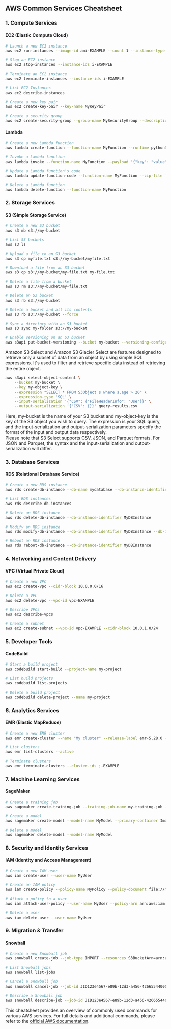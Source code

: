 ## AWS Common Services Cheatsheet

### 1. Compute Services

#### EC2 (Elastic Compute Cloud)
```bash
# Launch a new EC2 instance
aws ec2 run-instances --image-id ami-EXAMPLE --count 1 --instance-type t2.micro

# Stop an EC2 instance
aws ec2 stop-instances --instance-ids i-EXAMPLE

# Terminate an EC2 instance
aws ec2 terminate-instances --instance-ids i-EXAMPLE

# List EC2 Instances
aws ec2 describe-instances

# Create a new key pair
aws ec2 create-key-pair --key-name MyKeyPair

# Create a security group
aws ec2 create-security-group --group-name MySecurityGroup --description "My security group"
```

#### Lambda
```bash
# Create a new Lambda function
aws lambda create-function --function-name MyFunction --runtime python3.7 --role MyRole --handler lambda_function.lambda_handler --zip-file fileb://my-deployment-package.zip

# Invoke a Lambda function
aws lambda invoke --function-name MyFunction --payload '{"key": "value"}' output.txt

# Update a Lambda function's code
aws lambda update-function-code --function-name MyFunction --zip-file fileb://my-new-code.zip

# Delete a Lambda function
aws lambda delete-function --function-name MyFunction
```

### 2. Storage Services

#### S3 (Simple Storage Service)
```bash
# Create a new S3 bucket
aws s3 mb s3://my-bucket

# List S3 buckets
aws s3 ls

# Upload a file to an S3 bucket
aws s3 cp myfile.txt s3://my-bucket/myfile.txt

# Download a file from an S3 bucket
aws s3 cp s3://my-bucket/my-file.txt my-file.txt

# Delete a file from a bucket
aws s3 rm s3://my-bucket/my-file.txt

# Delete an S3 bucket
aws s3 rb s3://my-bucket

# Delete a bucket and all its contents
aws s3 rb s3://my-bucket --force

# Sync a directory with an S3 bucket
aws s3 sync my-folder s3://my-bucket

# Enable versioning on an S3 bucket
aws s3api put-bucket-versioning --bucket my-bucket --versioning-configuration Status=Enabled
```

Amazon S3 Select and Amazon S3 Glacier Select are features designed to retrieve only a subset of data from an object by using simple SQL expressions. It's used to filter and retrieve specific data instead of retrieving the entire object.  
```bash
aws s3api select-object-content \
    --bucket my-bucket \
    --key my-object-key \
    --expression "SELECT * FROM S3Object s where s.age > 20" \
    --expression-type 'SQL' \
    --input-serialization '{"CSV": {"FileHeaderInfo": "Use"}}' \
    --output-serialization '{"CSV": {}}' query-results.csv
```
Here, my-bucket is the name of your S3 bucket and my-object-key is the key of the S3 object you wish to query. The expression is your SQL query, and the input-serialization and output-serialization parameters specify the format of the input and output data respectively.  
Please note that S3 Select supports CSV, JSON, and Parquet formats. For JSON and Parquet, the syntax and the input-serialization and output-serialization will differ.

### 3. Database Services

#### RDS (Relational Database Service)
```bash
# Create a new RDS instance
aws rds create-db-instance --db-name mydatabase --db-instance-identifier MyDBInstance --engine MySQL --master-username masteruser --master-user-password masterpass --allocated-storage 20 --instance-class db.t2.micro

# List RDS instances
aws rds describe-db-instances

# Delete an RDS instance
aws rds delete-db-instance --db-instance-identifier MyDBInstance

# Modify an RDS instance
aws rds modify-db-instance --db-instance-identifier MyDBInstance --db-instance-class db.m4.large

# Reboot an RDS instance
aws rds reboot-db-instance --db-instance-identifier MyDBInstance
```

### 4. Networking and Content Delivery

#### VPC (Virtual Private Cloud)
```bash
# Create a new VPC
aws ec2 create-vpc --cidr-block 10.0.0.0/16

# Delete a VPC
aws ec2 delete-vpc --vpc-id vpc-EXAMPLE

# Describe VPCs
aws ec2 describe-vpcs

# Create a subnet
aws ec2 create-subnet --vpc-id vpc-EXAMPLE --cidr-block 10.0.1.0/24
```

### 5. Developer Tools

#### CodeBuild
```bash
# Start a build project
aws codebuild start-build --project-name my-project

# List build projects
aws codebuild list-projects

# Delete a build project
aws codebuild delete-project --name my-project
```

### 6. Analytics Services

#### EMR (Elastic MapReduce)
```bash
# Create a new EMR cluster
aws emr create-cluster --name "My cluster" --release-label emr-5.28.0 --applications Name=Spark --instance-type m5.xlarge --instance-count 3

# List clusters
aws emr list-clusters --active

# Terminate clusters
aws emr terminate-clusters --cluster-ids j-EXAMPLE
```

### 7. Machine Learning Services

#### SageMaker
```bash
# Create a training job
aws sagemaker create-training-job --training-job-name my-training-job --algorithm-specification TrainingImage=my-docker-image,TrainingInputMode=File --role-arn my-iam-role --input-data-config ChannelName=train,S3Uri=s3://my-bucket/train,InputMode=File --output-data-config S3OutputPath=s3://my-bucket/output

# Create a model
aws sagemaker create-model --model-name MyModel --primary-container Image=my-docker-image,ModelDataUrl=s3://my-bucket/model.tar.gz

# Delete a model
aws sagemaker delete-model --model-name MyModel
```

### 8. Security and Identity Services

#### IAM (Identity and Access Management)
```bash
# Create a new IAM user
aws iam create-user --user-name MyUser

# Create an IAM policy
aws iam create-policy --policy-name MyPolicy --policy-document file://mypolicy.json

# Attach a policy to a user
aws iam attach-user-policy --user-name MyUser --policy-arn arn:aws:iam::aws:policy/AmazonS3ReadOnlyAccess

# Delete a user
aws iam delete-user --user-name MyUser
```

### 9. Migration & Transfer

#### Snowball
```bash
# Create a new Snowball job
aws snowball create-job --job-type IMPORT --resources S3BucketArn=arn:aws:s3:::my-bucket

# List Snowball jobs
aws snowball list-jobs

# Cancel a Snowball job
aws snowball cancel-job --job-id JID123e4567-e89b-12d3-a456-426655440000

# Describe a Snowball job
aws snowball describe-job --job-id JID123e4567-e89b-12d3-a456-426655440000
```

This cheatsheet provides an overview of commonly used commands for various AWS services. For full details and additional commands, please refer to the [official AWS documentation](https://docs.aws.amazon.com/cli/latest/index.html).
